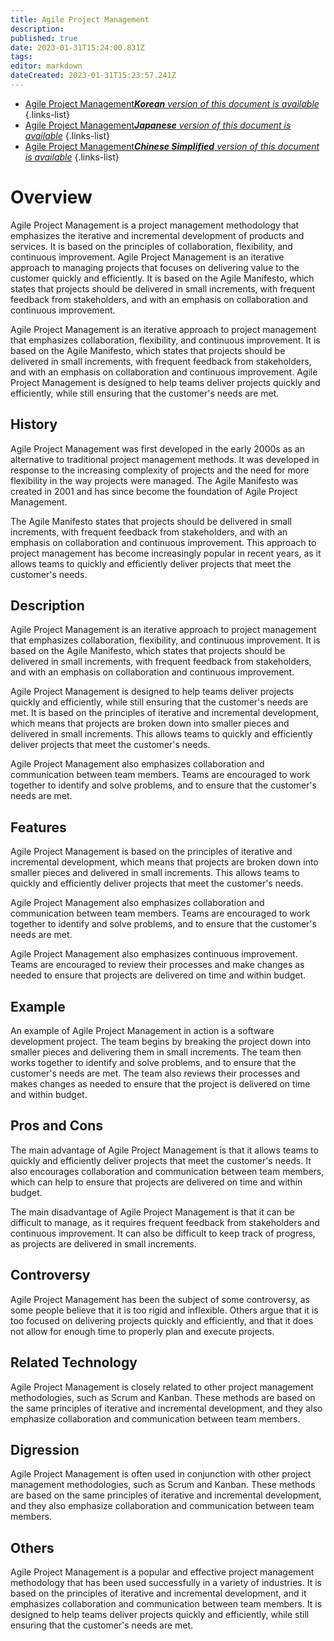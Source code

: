 ```yaml
---
title: Agile Project Management
description: 
published: true
date: 2023-01-31T15:24:00.831Z
tags: 
editor: markdown
dateCreated: 2023-01-31T15:23:57.241Z
---
```


- [Agile Project Management***Korean** version of this document is available*](/ko/Knowledge-base/Dictionary/agile-project-management)
{.links-list}
- [Agile Project Management***Japanese** version of this document is available*](/ja/Knowledge-base/Dictionary/agile-project-management)
{.links-list}
- [Agile Project Management***Chinese Simplified** version of this document is available*](/zh/Knowledge-base/Dictionary/agile-project-management)
{.links-list}


# Overview
Agile Project Management is a project management methodology that emphasizes the iterative and incremental development of products and services. It is based on the principles of collaboration, flexibility, and continuous improvement. Agile Project Management is an iterative approach to managing projects that focuses on delivering value to the customer quickly and efficiently. It is based on the Agile Manifesto, which states that projects should be delivered in small increments, with frequent feedback from stakeholders, and with an emphasis on collaboration and continuous improvement.

Agile Project Management is an iterative approach to project management that emphasizes collaboration, flexibility, and continuous improvement. It is based on the Agile Manifesto, which states that projects should be delivered in small increments, with frequent feedback from stakeholders, and with an emphasis on collaboration and continuous improvement. Agile Project Management is designed to help teams deliver projects quickly and efficiently, while still ensuring that the customer's needs are met.

## History
Agile Project Management was first developed in the early 2000s as an alternative to traditional project management methods. It was developed in response to the increasing complexity of projects and the need for more flexibility in the way projects were managed. The Agile Manifesto was created in 2001 and has since become the foundation of Agile Project Management.

The Agile Manifesto states that projects should be delivered in small increments, with frequent feedback from stakeholders, and with an emphasis on collaboration and continuous improvement. This approach to project management has become increasingly popular in recent years, as it allows teams to quickly and efficiently deliver projects that meet the customer's needs.

## Description
Agile Project Management is an iterative approach to project management that emphasizes collaboration, flexibility, and continuous improvement. It is based on the Agile Manifesto, which states that projects should be delivered in small increments, with frequent feedback from stakeholders, and with an emphasis on collaboration and continuous improvement.

Agile Project Management is designed to help teams deliver projects quickly and efficiently, while still ensuring that the customer's needs are met. It is based on the principles of iterative and incremental development, which means that projects are broken down into smaller pieces and delivered in small increments. This allows teams to quickly and efficiently deliver projects that meet the customer's needs.

Agile Project Management also emphasizes collaboration and communication between team members. Teams are encouraged to work together to identify and solve problems, and to ensure that the customer's needs are met.

## Features
Agile Project Management is based on the principles of iterative and incremental development, which means that projects are broken down into smaller pieces and delivered in small increments. This allows teams to quickly and efficiently deliver projects that meet the customer's needs.

Agile Project Management also emphasizes collaboration and communication between team members. Teams are encouraged to work together to identify and solve problems, and to ensure that the customer's needs are met.

Agile Project Management also emphasizes continuous improvement. Teams are encouraged to review their processes and make changes as needed to ensure that projects are delivered on time and within budget.

## Example
An example of Agile Project Management in action is a software development project. The team begins by breaking the project down into smaller pieces and delivering them in small increments. The team then works together to identify and solve problems, and to ensure that the customer's needs are met. The team also reviews their processes and makes changes as needed to ensure that the project is delivered on time and within budget.

## Pros and Cons
The main advantage of Agile Project Management is that it allows teams to quickly and efficiently deliver projects that meet the customer's needs. It also encourages collaboration and communication between team members, which can help to ensure that projects are delivered on time and within budget.

The main disadvantage of Agile Project Management is that it can be difficult to manage, as it requires frequent feedback from stakeholders and continuous improvement. It can also be difficult to keep track of progress, as projects are delivered in small increments.

## Controversy
Agile Project Management has been the subject of some controversy, as some people believe that it is too rigid and inflexible. Others argue that it is too focused on delivering projects quickly and efficiently, and that it does not allow for enough time to properly plan and execute projects.

## Related Technology
Agile Project Management is closely related to other project management methodologies, such as Scrum and Kanban. These methods are based on the same principles of iterative and incremental development, and they also emphasize collaboration and communication between team members.

## Digression
Agile Project Management is often used in conjunction with other project management methodologies, such as Scrum and Kanban. These methods are based on the same principles of iterative and incremental development, and they also emphasize collaboration and communication between team members.

## Others
Agile Project Management is a popular and effective project management methodology that has been used successfully in a variety of industries. It is based on the principles of iterative and incremental development, and it emphasizes collaboration and communication between team members. It is designed to help teams deliver projects quickly and efficiently, while still ensuring that the customer's needs are met.